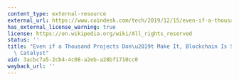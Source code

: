 ```yaml
---
content_type: external-resource
external_url: https://www.coindesk.com/tech/2019/12/15/even-if-a-thousand-projects-dont-make-it-blockchain-is-still-a-change-catalyst
has_external_license_warning: true
license: https://en.wikipedia.org/wiki/All_rights_reserved
status: ''
title: "Even if a Thousand Projects Don\u2019t Make It, Blockchain Is Still a Change\
  \ Catalyst"
uid: 3acbc7a5-2cb4-4c08-a2eb-a28bf1710cc0
wayback_url: ''
---
```


